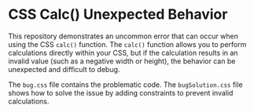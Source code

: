 # CSS Calc() Unexpected Behavior

This repository demonstrates an uncommon error that can occur when using the CSS `calc()` function.  The `calc()` function allows you to perform calculations directly within your CSS, but if the calculation results in an invalid value (such as a negative width or height), the behavior can be unexpected and difficult to debug.

The `bug.css` file contains the problematic code. The `bugSolution.css` file shows how to solve the issue by adding constraints to prevent invalid calculations. 